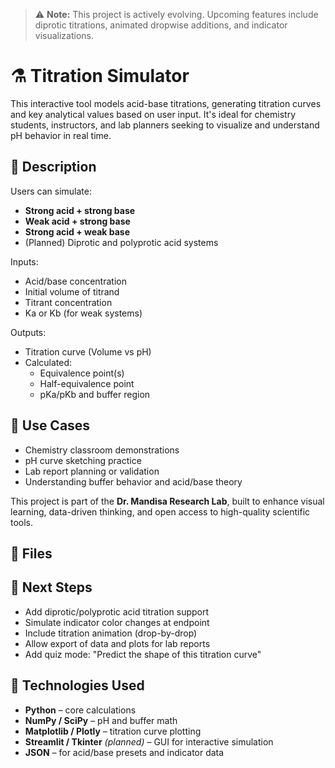 > ⚠️ **Note:** This project is actively evolving. Upcoming features include diprotic titrations, animated dropwise additions, and indicator visualizations.

# ⚗️ Titration Simulator

This interactive tool models acid-base titrations, generating titration curves and key analytical values based on user input. It's ideal for chemistry students, instructors, and lab planners seeking to visualize and understand pH behavior in real time.


## 🧬 Description

Users can simulate:
- **Strong acid + strong base**
- **Weak acid + strong base**
- **Strong acid + weak base**
- (Planned) Diprotic and polyprotic acid systems

Inputs:
- Acid/base concentration  
- Initial volume of titrand  
- Titrant concentration  
- Ka or Kb (for weak systems)

Outputs:
- Titration curve (Volume vs pH)  
- Calculated:
  - Equivalence point(s)  
  - Half-equivalence point  
  - pKa/pKb and buffer region  


## 🎯 Use Cases

- Chemistry classroom demonstrations  
- pH curve sketching practice  
- Lab report planning or validation  
- Understanding buffer behavior and acid/base theory

This project is part of the **Dr. Mandisa Research Lab**, built to enhance visual learning, data-driven thinking, and open access to high-quality scientific tools.


## 📁 Files



## 🧠 Next Steps

- Add diprotic/polyprotic acid titration support  
- Simulate indicator color changes at endpoint  
- Include titration animation (drop-by-drop)  
- Allow export of data and plots for lab reports  
- Add quiz mode: "Predict the shape of this titration curve"


## 🧰 Technologies Used

- **Python** – core calculations  
- **NumPy / SciPy** – pH and buffer math  
- **Matplotlib / Plotly** – titration curve plotting  
- **Streamlit / Tkinter** *(planned)* – GUI for interactive simulation  
- **JSON** – for acid/base presets and indicator data  
